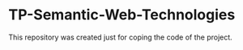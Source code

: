 # TP-Semantic-Web-Technologies
This repository was created just for coping the code of the project.
